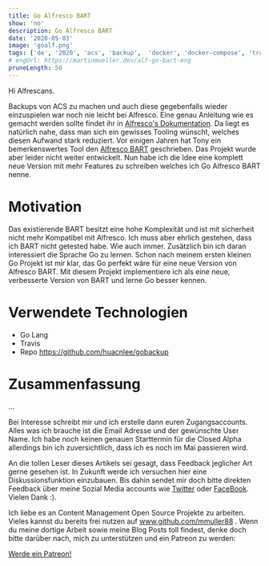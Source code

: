 ```yaml
---
title: Go Alfresco BART
show: 'no'
description: Go Alfresco BART
date: '2020-05-03'
image: 'goalf.png'
tags: ['de', '2020', 'acs', 'backup',  'docker', 'docker-compose', 'travis']
# engUrl: https://martinmueller.dev/alf-go-bart-eng
pruneLength: 50
---
```


Hi Alfrescans.

Backups von ACS zu machen und auch diese gegebenfalls wieder einzuspielen war noch nie leicht bei Alfresco. Eine genau Anleitung wie es gemacht werden sollte findet ihr in [Alfresco's Dokumentation](https://docs.alfresco.com/6.2/concepts/backup-intro.html). Da liegt es natürlich nahe, dass man sich ein gewisses Tooling wünscht, welches diesen Aufwand stark reduziert. Vor einigen Jahren hat Tony ein bemerkenswertes Tool den [Alfresco BART](https://github.com/toniblyx/alfresco-backup-and-recovery-tool) geschrieben. Das Projekt wurde aber leider nicht weiter entwickelt. Nun habe ich die Idee eine komplett neue Version mit mehr Features zu schreiben welches ich Go Alfresco BART nenne.

# Motivation
Das existierende BART besitzt eine hohe Komplexität und ist mit sicherheit nicht mehr Kompatibel mit Alfresco. Ich muss aber ehrlich gestehen, dass ich BART nicht getested habe. Wie auch immer. Zusätzlich bin ich daran interessiert die Sprache Go zu lernen. Schon nach meinem ersten kleinen Go Projekt ist mir klar, das Go perfekt wäre für eine neue Version von Alfresco BART. Mit diesem Projekt implementiere ich als eine neue, verbesserte Version von BART und lerne Go besser kennen.

# Verwendete Technologien
* Go Lang
* Travis
* Repo https://github.com/huacnlee/gobackup

# Zusammenfassung
...

Bei Interesse schreibt mir und ich erstelle dann euren Zugangsaccounts. Alles was ich brauche ist die Email Adresse und der gewünschte User Name. Ich habe noch keinen genauen Starttermin für die Closed Alpha allerdings bin ich zuversichtlich, dass ich es noch im Mai passieren wird.

An die tollen Leser dieses Artikels sei gesagt, dass Feedback jeglicher Art gerne gesehen ist. In Zukunft werde ich versuchen hier eine Diskussionsfunktion einzubauen. Bis dahin sendet mir doch bitte direkten Feedback über meine Sozial Media accounts wie [Twitter](https://twitter.com/MartinMueller_) oder [FaceBook](https://www.facebook.com/martin.muller.10485). Vielen Dank :).

Ich liebe es an Content Management Open Source Projekte zu arbeiten. Vieles kannst du bereits frei nutzen auf www.github.com/mmuller88 . Wenn du meine dortige Arbeit sowie meine Blog Posts toll findest, denke doch bitte darüber nach, mich zu unterstützen und ein Patreon zu werden:

<a href="https://www.patreon.com/bePatron?u=29010217" data-patreon-widget-type="become-patron-button">Werde ein Patreon!</a><script async src="https://c6.patreon.com/becomePatronButton.bundle.js"></script>